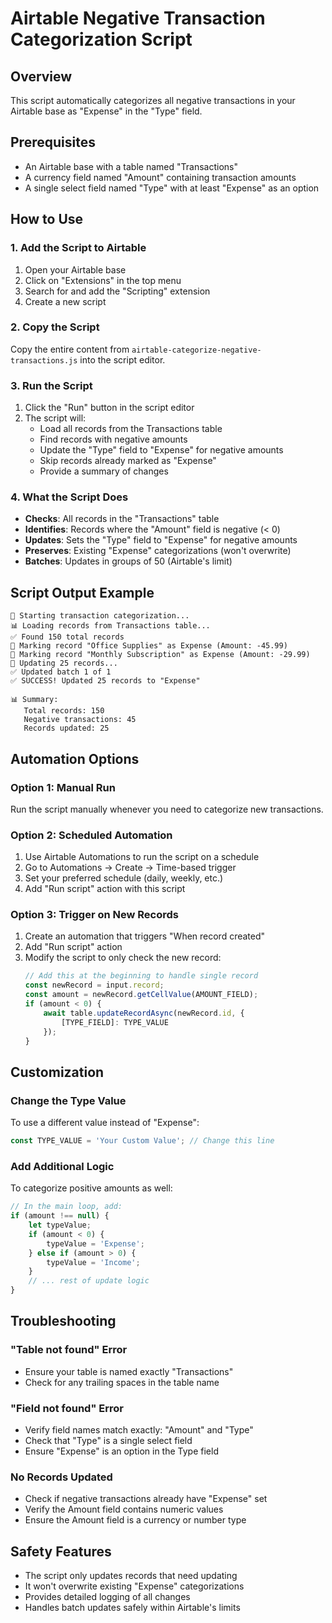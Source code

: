 # Airtable Negative Transaction Categorization Script

## Overview
This script automatically categorizes all negative transactions in your Airtable base as "Expense" in the "Type" field.

## Prerequisites
- An Airtable base with a table named "Transactions"
- A currency field named "Amount" containing transaction amounts
- A single select field named "Type" with at least "Expense" as an option

## How to Use

### 1. Add the Script to Airtable
1. Open your Airtable base
2. Click on "Extensions" in the top menu
3. Search for and add the "Scripting" extension
4. Create a new script

### 2. Copy the Script
Copy the entire content from `airtable-categorize-negative-transactions.js` into the script editor.

### 3. Run the Script
1. Click the "Run" button in the script editor
2. The script will:
   - Load all records from the Transactions table
   - Find records with negative amounts
   - Update the "Type" field to "Expense" for negative amounts
   - Skip records already marked as "Expense"
   - Provide a summary of changes

### 4. What the Script Does
- **Checks**: All records in the "Transactions" table
- **Identifies**: Records where the "Amount" field is negative (< 0)
- **Updates**: Sets the "Type" field to "Expense" for negative amounts
- **Preserves**: Existing "Expense" categorizations (won't overwrite)
- **Batches**: Updates in groups of 50 (Airtable's limit)

## Script Output Example
```
🚀 Starting transaction categorization...
📊 Loading records from Transactions table...
✅ Found 150 total records
📝 Marking record "Office Supplies" as Expense (Amount: -45.99)
📝 Marking record "Monthly Subscription" as Expense (Amount: -29.99)
🔄 Updating 25 records...
✅ Updated batch 1 of 1
✅ SUCCESS! Updated 25 records to "Expense"

📊 Summary:
   Total records: 150
   Negative transactions: 45
   Records updated: 25
```

## Automation Options

### Option 1: Manual Run
Run the script manually whenever you need to categorize new transactions.

### Option 2: Scheduled Automation
1. Use Airtable Automations to run the script on a schedule
2. Go to Automations → Create → Time-based trigger
3. Set your preferred schedule (daily, weekly, etc.)
4. Add "Run script" action with this script

### Option 3: Trigger on New Records
1. Create an automation that triggers "When record created"
2. Add "Run script" action
3. Modify the script to only check the new record:
   ```javascript
   // Add this at the beginning to handle single record
   const newRecord = input.record;
   const amount = newRecord.getCellValue(AMOUNT_FIELD);
   if (amount < 0) {
       await table.updateRecordAsync(newRecord.id, {
           [TYPE_FIELD]: TYPE_VALUE
       });
   }
   ```

## Customization

### Change the Type Value
To use a different value instead of "Expense":
```javascript
const TYPE_VALUE = 'Your Custom Value'; // Change this line
```

### Add Additional Logic
To categorize positive amounts as well:
```javascript
// In the main loop, add:
if (amount !== null) {
    let typeValue;
    if (amount < 0) {
        typeValue = 'Expense';
    } else if (amount > 0) {
        typeValue = 'Income';
    }
    // ... rest of update logic
}
```

## Troubleshooting

### "Table not found" Error
- Ensure your table is named exactly "Transactions"
- Check for any trailing spaces in the table name

### "Field not found" Error
- Verify field names match exactly: "Amount" and "Type"
- Check that "Type" is a single select field
- Ensure "Expense" is an option in the Type field

### No Records Updated
- Check if negative transactions already have "Expense" set
- Verify the Amount field contains numeric values
- Ensure the Amount field is a currency or number type

## Safety Features
- The script only updates records that need updating
- It won't overwrite existing "Expense" categorizations
- Provides detailed logging of all changes
- Handles batch updates safely within Airtable's limits 